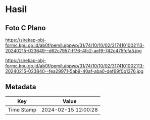 # Hasil

## Foto C Plano

https://sirekap-obj-formc.kpu.go.id/ab0f/pemilu/ppwp/31/74/10/10/02/3174101002113-20240215-023649--d62c7957-ff76-4fc2-aef9-742c475fcfa5.jpg

https://sirekap-obj-formc.kpu.go.id/ab0f/pemilu/ppwp/31/74/10/10/02/3174101002113-20240215-023840--fea29971-5ab9-40af-aba0-def69f0b1376.jpg


## Metadata

| Key        | Value               |
| ---------- | ------------------- |
| Time Stamp | 2024-02-15 12:00:28 |



